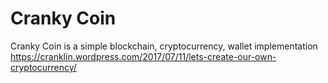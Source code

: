 # Cranky Coin
Cranky Coin is a simple blockchain, cryptocurrency, wallet implementation
https://cranklin.wordpress.com/2017/07/11/lets-create-our-own-cryptocurrency/
